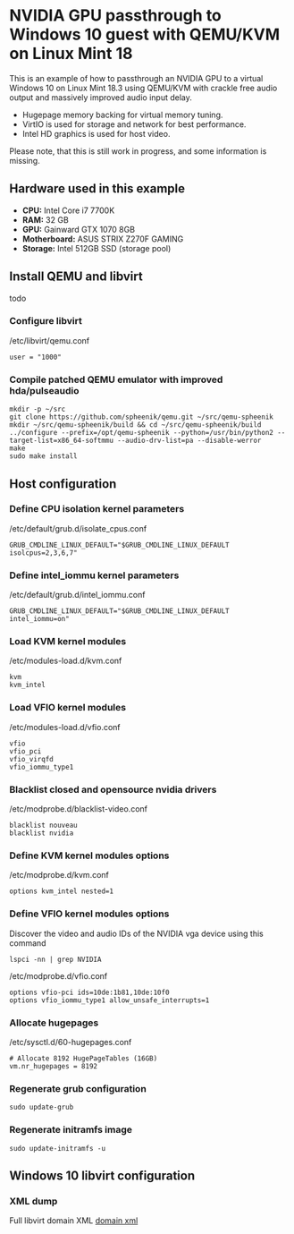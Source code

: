 # NVIDIA GPU passthrough to Windows 10 guest with QEMU/KVM on Linux Mint 18

This is an example of how to passthrough an NVIDIA GPU to a virtual Windows 10 on Linux Mint 18.3 using QEMU/KVM with crackle free audio output and massively improved audio input delay.

- Hugepage memory backing for virtual memory tuning.
- VirtIO is used for storage and network for best performance.
- Intel HD graphics is used for host video.

Please note, that this is still work in progress, and some information is missing.

## Hardware used in this example

- **CPU:** Intel Core i7 7700K
- **RAM:** 32 GB
- **GPU:** Gainward GTX 1070 8GB
- **Motherboard:** ASUS STRIX Z270F GAMING
- **Storage:** Intel 512GB SSD (storage pool)

## Install QEMU and libvirt

todo

### Configure libvirt

/etc/libvirt/qemu.conf

    user = "1000"

### Compile patched QEMU emulator with improved hda/pulseaudio

    mkdir -p ~/src
    git clone https://github.com/spheenik/qemu.git ~/src/qemu-spheenik
    mkdir ~/src/qemu-spheenik/build && cd ~/src/qemu-spheenik/build
    ../configure --prefix=/opt/qemu-spheenik --python=/usr/bin/python2 --target-list=x86_64-softmmu --audio-drv-list=pa --disable-werror
    make
    sudo make install

## Host configuration

### Define CPU isolation kernel parameters

/etc/default/grub.d/isolate_cpus.conf

    GRUB_CMDLINE_LINUX_DEFAULT="$GRUB_CMDLINE_LINUX_DEFAULT isolcpus=2,3,6,7"

### Define intel_iommu kernel parameters

/etc/default/grub.d/intel_iommu.conf

    GRUB_CMDLINE_LINUX_DEFAULT="$GRUB_CMDLINE_LINUX_DEFAULT intel_iommu=on"

### Load KVM kernel modules

/etc/modules-load.d/kvm.conf 

    kvm
    kvm_intel

### Load VFIO kernel modules

/etc/modules-load.d/vfio.conf 

    vfio
    vfio_pci
    vfio_virqfd
    vfio_iommu_type1

### Blacklist closed and opensource nvidia drivers

/etc/modprobe.d/blacklist-video.conf

    blacklist nouveau
    blacklist nvidia

### Define KVM kernel modules options

/etc/modprobe.d/kvm.conf

    options kvm_intel nested=1

### Define VFIO kernel modules options

Discover the video and audio IDs of the NVIDIA vga device using this command

    lspci -nn | grep NVIDIA

/etc/modprobe.d/vfio.conf

    options vfio-pci ids=10de:1b81,10de:10f0
    options vfio_iommu_type1 allow_unsafe_interrupts=1

### Allocate hugepages

/etc/sysctl.d/60-hugepages.conf

    # Allocate 8192 HugePageTables (16GB)
    vm.nr_hugepages = 8192

### Regenerate grub configuration

    sudo update-grub

### Regenerate initramfs image
    
    sudo update-initramfs -u


## Windows 10 libvirt configuration

### XML dump

Full libvirt domain XML [domain xml](win10.xml)
